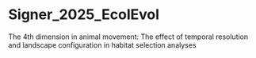 # Signer_2025_EcolEvol
The 4th dimension in animal movement: The effect of temporal resolution and landscape configuration in habitat selection analyses
